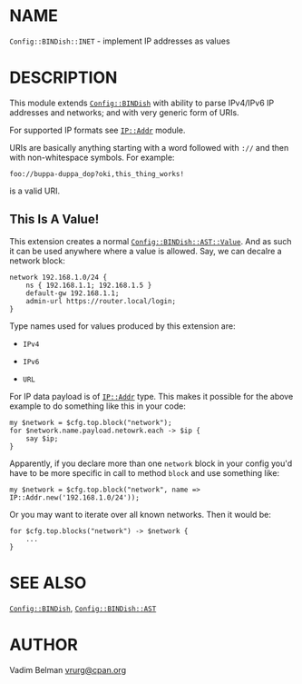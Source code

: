 NAME
====

`Config::BINDish::INET` - implement IP addresses as values

DESCRIPTION
===========

This module extends [`Config::BINDish`](https://github.com/vrurg/raku-Config-BINDish/blob/v0.0.1/docs/md/Config/BINDish.md) with ability to parse IPv4/IPv6 IP addresses and networks; and with very generic form of URIs.

For supported IP formats see [`IP::Addr`](https://modules.raku.org/dist/IP::Addr) module.

URIs are basically anything starting with a word followed with `://` and then with non-whitespace symbols. For example:

    foo://buppa-duppa_dop?oki,this_thing_works!

is a valid URI.

This Is A Value!
----------------

This extension creates a normal [`Config::BINDish::AST::Value`](https://github.com/vrurg/raku-Config-BINDish/blob/v0.0.1/docs/md/Config/BINDish/AST/Value.md). And as such it can be used anywhere where a value is allowed. Say, we can decalre a network block:

    network 192.168.1.0/24 {
        ns { 192.168.1.1; 192.168.1.5 }
        default-gw 192.168.1.1;
        admin-url https://router.local/login;
    }

Type names used for values produced by this extension are:

  * `IPv4`

  * `IPv6`

  * `URL`

For IP data payload is of [`IP::Addr`](https://modules.raku.org/dist/IP::Addr) type. This makes it possible for the above example to do something like this in your code:

    my $network = $cfg.top.block("network");
    for $network.name.payload.netowrk.each -> $ip {
        say $ip;
    }

Apparently, if you declare more than one `network` block in your config you'd have to be more specific in call to method `block` and use something like:

    my $network = $cfg.top.block("network", name => IP::Addr.new('192.168.1.0/24'));

Or you may want to iterate over all known networks. Then it would be:

    for $cfg.top.blocks("network") -> $network {
        ...
    }

SEE ALSO
========

[`Config::BINDish`](https://github.com/vrurg/raku-Config-BINDish/blob/v0.0.1/docs/md/Config/BINDish.md), [`Config::BINDish::AST`](https://github.com/vrurg/raku-Config-BINDish/blob/v0.0.1/docs/md/Config/BINDish/AST.md)

AUTHOR
======

Vadim Belman <vrurg@cpan.org>

